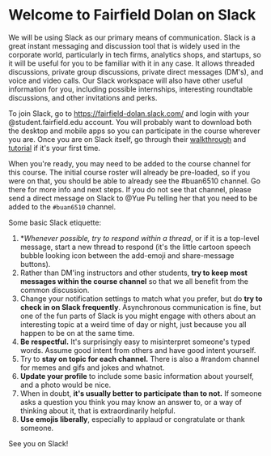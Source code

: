 # Welcome to Fairfield Dolan on **Slack**

We will be using Slack as our primary means of communication. Slack is a great instant messaging and discussion tool that is widely used in the corporate world, particularly in tech firms, analytics shops, and startups, so it will be useful for you to be familiar with it in any case. It allows threaded discussions, private group discussions, private direct messages (DM's), and voice and video calls. Our Slack workspace will also have other useful information for you, including possible internships, interesting roundtable discussions, and other invitations and perks.

To join Slack, go to https://fairfield-dolan.slack.com/ and login with your @student.fairfield.edu account. You will probably want to download both the desktop and mobile apps so you can participate in the course wherever you are. Once you are on Slack itself, go through their [walkthrough](https://slack.com/help/articles/218080037-Getting-started-for-new-members) and [tutorial](https://slack.com/resources/slack-101/what-is-slack) if it's your first time.

When you're ready, you may need to be added to the course channel for this course. The initial course roster will already be pre-loaded, so if you were on that, you should be able to already see the #buan6510 channel. Go there for more info and next steps. If you do not see that channel, please send a direct message on Slack to @Yue Pu telling her that you need to be added to the `#buan6510` channel.

Some basic Slack etiquette:
1.  **Whenever possible, try to respond within a thread*, or if it is a top-level message, start a new thread to respond (it's the little cartoon speech bubble looking icon between the add-emoji and share-message buttons).
2.  Rather than DM'ing instructors and other students, **try to keep most messages within the course channel** so that we all benefit from the common discussion.
3.  Change your notification settings to match what you prefer, but do **try to check in on Slack frequently**. Asynchronous communication is fine, but one of the fun parts of Slack is you might engage with others about an interesting topic at a weird time of day or night, just because you all happen to be on at the same time.
4.  **Be respectful.** It's surprisingly easy to misinterpret someone's typed words. Assume good intent from others and have good intent yourself.
5.  Try to **stay on topic for each channel.** There is also a #random channel for memes and gifs and jokes and whatnot.
6.  **Update your profile** to include some basic information about yourself, and a photo would be nice.
7.  When in doubt, **it's usually better to participate than to not.** If someone asks a question you think you may know an answer to, or a way of thinking about it, that is extraordinarily helpful.
8.  **Use emojis liberally**, especially to applaud or congratulate or thank someone.

See you on Slack!
